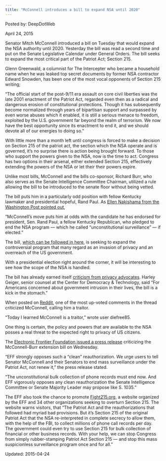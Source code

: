 ```yaml
---
title: "McConnell introduces a bill to expand NSA until 2020"
---
```


Posted by: DeepDotWeb 

<span>April 24, 2015</span>



<p>Senator Mitch McConnell introduced a bill <span class="aBn" tabindex="0" data-term="goog_1804282997"><span class="aQJ">on Tuesday</span></span> that would expand the NSA authority until 2020. Yesterday the bill was read a second time and put on the Senate Legislative Calendar under General Orders. The bill seeks to expand the most critical part of the Patriot Act; Section 215.</p>
<p>Glenn Greenwald, a columnist for The Intercepter who became a household name when he was leaked top secret documents by former NSA contractor Edward Snowden, has been one of the most vocal opponents of Section 215 writing;</p>
<p>&#8220;The official start of the post-9/11 era assault on core civil liberties was the late 2001 enactment of the Patriot Act, regarded even then as a radical and dangerous erosion of constitutional protections. Though it has subsequently become normalized through years of bipartisan support and surpassed by even worse abuses which it enabled, it is still a serious menace to freedom, exploited by the U.S. government far beyond the realm of terrorism. We now have the best opportunity since its enactment to end it, and we should devote all of our energies to doing so.&#8221;</p>
<p>With little more than a month left until congress is forced to make a decision on Section 215 of the patriot act, the section which the NSA operate and is governed, it&#8217;s no surprise there is action being brought forward. To those who support the powers given to the NSA, now is the time to act. Congress has two options in their arsenal, either extended Section 215, effectively extending the powers of the NSA or let their their powers expire.</p>
<p>Unlike most bills, McConnell and the bills co-sponsor, Richard Burr, who also serves as the Senate Intelligence Committee Chairman, utilized a rule allowing the bill to be introduced to the senate floor without being vetted.</p>
<p>The bill puts him in a particularly odd position with fellow Kentucky lawmaker and presidential hopeful, Rand Paul. As <a href="http://www.washingtonpost.com/world/national-security/mcconnell-introduces-bill-to-extend-nsa-surveillance/2015/04/21/fa4b66aa-e89d-11e4-aae1-d642717d8afa_story.html" target="_blank">Ellen Nakishama from the Washington Post pointed out</a>,</p>
<p>“McConnell’s move puts him at odds with the candidate he has endorsed for president, Sen. Rand Paul, a fellow Kentucky Republican, who pledged to end the NSA program — which he called “unconstitutional surveillance” — if elected.”</p>
<p>The bill, <a href="https://www.congress.gov/bill/114th-congress/senate-bill/1035" target="_blank">which can be followed in here</a>, is seeking to expand the controversial program that many regard as an invasion of privacy and an overreach of the US government.</p>
<p>With a presidential election right around the corner, it will be interesting to see how the scope of the NSA is handled.</p>
<p>The bill has already earned itself <a href="http://www.nationaljournal.com/tech/mcconnell-introduces-bill-to-reauthorize-patriot-act-until-2020-20150421" target="_blank">criticism from privacy advocates</a>. Harley Geiger, senior counsel at the Center for Democracy &amp; Technology, said &#8220;For Americans concerned about government intrusion in their lives, the bill is a kick in the stomach.&#8221;</p>
<p>When posted on <a href="https://www.reddit.com/r/news/comments/33grjd/mcconnell_introduces_bill_to_reauthorize_patriot/" target="_blank">Reddit</a>, one of the most up-voted comments in the thread criticized McConnell, calling him a traitor.</p>
<p>“Today I learned McConnell is a traitor,” wrote user diefree85.</p>
<p>One thing is certain, the policy and powers that are available to the NSA posses a real threat to the expected right to privacy of US citizens.</p>
<p>The <a href="https://www.eff.org/deeplinks/2015/04/eff-opposes-senate-leader-mcconnells-section-215-reauthorization" target="_blank">Electronic Frontier Foundation issued a press release</a> criticizing the McConnell-Burr extension bill <span class="aBn" tabindex="0" data-term="goog_1804282998"><span class="aQJ">on Wednesday</span></span>.</p>
<p>“EFF strongly opposes such a &#8220;clean&#8221; reauthorization. We urge users to tell Senator McConnell and their Senators to end mass surveillance under the Patriot Act, not renew it,” the press release stated.</p>
<p>“The unconstitutional bulk collection of phone records must end now. And EFF vigorously opposes any clean reauthorization the Senate Intelligence Committee or Senate Majority Leader may propose like S. 1035.”</p>
<p>The EFF also took the chance to promote <a href="https://fight215.org/" target="_blank">Fight215.org</a>, a website organized by the EFF and 34 other organizations seeking to overturn Section 215. The website warns visitors, that “The Patriot Act and the reauthorizations that followed had myriad bad provisions. But it’s Section 215 of the original Patriot Act that the NSA re-interpreted in complete secrecy to allow them, with the help of the FBI, to collect millions of phone call records per day. The government could even try to use Section 215 for bulk collection of financial or other business records. With your help, we can stop Congress from simply rubber-stamping Patriot Act Section 215 — and stop this mass suspicionless surveillance program once and for all.”</p>

Updated: 2015-04-24

    
